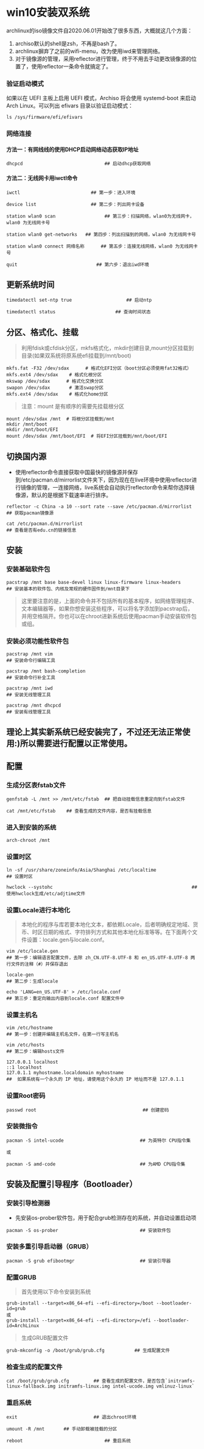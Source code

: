 # win10安装双系统

archlinux的iso镜像文件自2020.06.01开始改了很多东西，大概就这几个方面：
1. archiso默认的shell是zsh，不再是bash了。
2. archlinux摒弃了之前的wifi-menu，改为使用iwd来管理网络。
3. 对于镜像源的管理，采用reflector进行管理，终于不用去手动更改镜像源的位置了，使用reflector一条命令就搞定了。

### **验证启动模式**

如果以在 UEFI 主板上启用 UEFI 模式，Archiso 将会使用 systemd-boot 来启动 Arch Linux。可以列出 efivars 目录以验证启动模式：

```
ls /sys/firmware/efi/efivars
```

### **网络连接**

#### 方法一：有网线线的使用DHCP启动网络动态获取IP地址

```
dhcpcd								## 启动dhcp获取网络
```

#### 方法二：无线网卡用iwctl命令

```
iwctl						   ## 第一步：进入环境

device list					   ## 第二步：列出网卡设备

station wlan0 scan					## 第三步：扫描网络，wlan0为无线网卡，wlan0 为无线网卡号

station wlan0 get-networks	 ## 第四步：列出扫描到的网络，wlan0 为无线网卡号

station wlan0 connect 网络名称		## 第五步：连接无线网络，wlan0 为无线网卡号

quit                             ## 第六步：退出iwd环境

```

## 更新系统时间

```
timedatectl set-ntp true					## 启动ntp
 
timedatectl status 						## 查询时间状态

```


## 分区、格式化、挂载

> 利用fdisk或cfdisk分区，mkfs格式化，mkdir创建目录,mount分区挂载到目录(如果双系统将原系统efi挂载到/mnt/boot)

```
mkfs.fat -F32 /dev/sdax      # 格式化EFI分区（boot分区必须使用fat32格式）
mkfs.ext4 /dev/sdax    # 格式化根分区
mkswap /dev/sdax      # 格式化交换分区
swapon /dev/sdax       # 激活swap分区
mkfs.ext4 /dev/sdax    # 格式化home分区
```
> 注意：mount 是有顺序的需要先挂载根分区

```
mount /dev/sdax /mnt  # 将根分区挂载到/mnt
mkdir /mnt/boot
mkdir /mnt/boot/EFI
mount /dev/sdax /mnt/boot/EFI  # 将EFI分区挂载到/mnt/boot/EFI 
```

## 切换国内源

- 使用reflector命令直接获取中国最快的镜像源并保存到/etc/pacman.d/mirrorlist文件夹下，因为现在在live环境中使用reflector进行镜像的管理，一连接网络，live系统会自动执行reflector命令来帮你选择镜像源，默认的是根据下载速率进行排序。

```
reflector -c China -a 10 --sort rate --save /etc/pacman.d/mirrorlist	     	## 获取pacman镜像源

cat /etc/pacman.d/mirrorlist				                                           ## 查看是否有edu.cn的链接信息

```


## **安装**  

### 安装基础软件包

```
pacstrap /mnt base base-devel linux linux-firmware linux-headers				## 安装基本的软件包、内核及常规的硬件固件到/mnt目录下
```
> 这里要注意的是，上面的命令并不包括所有的基本程序，如网络管理程序、文本编辑器等，如果你想安装这些程序，可以将名字添加到pacstrap后，并用空格隔开。你也可以在chroot进新系统后使用pacman手动安装软件包或组。


### 安装必须功能性软件包

```
pacstrap /mnt vim                                                    ## 安装命令行编辑工具

pacstrap /mnt bash-completion                                        ## 安装命令行补全工具

pacstrap /mnt iwd                                                    ## 安装无线管理工具

pacstrap /mnt dhcpcd                                                 ## 安装有线管理工具  
```
理论上其实新系统已经安装完了，不过还无法正常使用:)所以需要进行配置以正常使用。
---

## **配置**  

### 生成分区表fstab文件

```
genfstab -L /mnt >> /mnt/etc/fstab	## 把自动挂载信息重定向到fstab文件		                  

cat /mnt/etc/fstab	  ## 查看生成的文件内容，是否有挂载信息
```

### 进入到安装的系统

```
arch-chroot /mnt											
```

### 设置时区

```
ln -sf /usr/share/zoneinfo/Asia/Shanghai /etc/localtime				    ## 设置时区

hwclock --systohc		                                            ## 使用hwclock生成/etc/adjtime文件
```

### 设置Locale进行本地化

> 本地化的程序与库若要本地化文本，都依赖Locale，后者明确规定地域、货币、时区日期的格式、字符排列方式和其他本地化标准等等。在下面两个文件设置：locale.gen与locale.conf。


```
vim /etc/locale.gen				                     
## 第一步：编辑语言配置文件，去除 zh_CN.UTF-8.UTF-8 和 en_US.UTF-8.UTF-8 两行文件的注释（#）并保存退出

locale-gen                                  
## 第二步：生成locale

echo 'LANG=en_US.UTF-8' > /etc/locale.conf  
## 第三步：重定向输出内容到locale.conf 配置文件中
```

### 设置主机名

```
vim /etc/hostname				                       
## 第一步：创建并编辑主机名文件，在第一行写主机名

vim /etc/hosts						                        
## 第二步：编辑hosts文件

127.0.0.1 localhost
::1 localhost
127.0.1.1 myhostname.localdomain myhostname  
##  如果系统有一个永久的 IP 地址，请使用这个永久的 IP 地址而不是 127.0.1.1

```

### 设置Root密码

```
passwd root					                      ## 创建密码
```

### 安装微指令

```
pacman -S intel-ucode                            ## 为英特尔 CPU指令集

或

pacman -S amd-code                               ## 为AMD CPU指令集
```


## **安装及配置引导程序（Bootloader）**

### 安装引导检测器

- 先安装os-prober软件包，用于配合grub检测存在的系统，并自动设置启动项  

```
pacman -S os-prober                              ## 安装软件包
```

### 安装多重引导启动器（GRUB）

```
pacman -S grub efibootmgr                        ## 安装引导器
```

### 配置GRUB

> 首先使用以下命令安装到系统


```
grub-install --target=x86_64-efi --efi-directory=/boot --bootloader-id=grub
或
grub-install --target=x86_64-efi --efi-directory=/efi --bootloader-id=ArchLinux
```

> 生成GRUB配置文件

```
grub-mkconfig -o /boot/grub/grub.cfg           ## 生成配置文件
```

### 检查生成的配置文件

```
cat /boot/grub/grub.cfg         ## 查看生成的配置文件，是否包含`initramfs-linux-fallback.img initramfs-linux.img intel-ucode.img vmlinuz-linux`
```

### 重启系统

```
exit					        ## 退出chroot环境

umount -R /mnt		 ## 手动卸载被挂载的分区

reboot							    ## 重启系统
```
